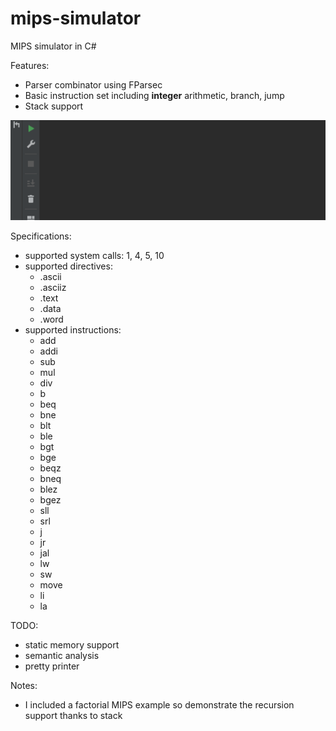 # mips-simulator
MIPS simulator in C#

Features:
- Parser combinator using FParsec
- Basic instruction set including **integer** arithmetic, branch, jump
- Stack support

![factorial MIPS](demo.gif)


Specifications: 
- supported system calls: 1, 4, 5, 10
- supported directives:
  - .ascii
  - .asciiz
  - .text
  - .data
  - .word
- supported instructions:
  - add
  - addi
  - sub
  - mul
  - div
  - b
  - beq
  - bne
  - blt
  - ble
  - bgt
  - bge
  - beqz
  - bneq
  - blez
  - bgez
  - sll
  - srl
  - j
  - jr
  - jal
  - lw
  - sw
  - move
  - li
  - la

TODO:
- static memory support
- semantic analysis
- pretty printer

Notes:
- I included a factorial MIPS example so demonstrate the recursion support thanks to stack
